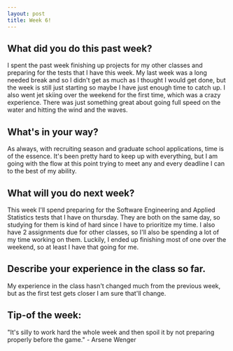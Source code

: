 ```yaml
---
layout: post
title: Week 6!
---
```


## What did you do this past week? 
I spent the past week finishing up projects for my other classes and preparing for the tests that I have this week. My last week was a long needed break and so I didn't get as much as I thought I would get done, but the week is still just starting so maybe I have just enough time to catch up. I also went jet skiing over the weekend for the first time, which was a crazy experience. There was just something great about going full speed on the water and hitting the wind and the waves. 

## What's in your way? 
As always, with recruiting season and graduate school applications, time is of the essence. It's been pretty hard to keep up with everything, but I am going with the flow at this point trying to meet any and every deadline I can to the best of my ability.

## What will you do next week? 
This week I'll spend preparing for the Software Engineering and Applied Statistics tests that I have on thursday. They are both on the same day, so studying for them is kind of hard since I have to prioritize my time. I also have 2 assignments due for other classes, so I'll also be spending a lot of my time working on them. Luckily, I ended up finishing most of one over the weekend, so at least I have that going for me.

## Describe your experience in the class so far.
My experience in the class hasn't changed much from the previous week, but as the first test gets closer I am sure that'll change. 

## Tip-of the week:
"It's silly to work hard the whole week and then spoil it by not preparing properly before the game." - Arsene Wenger
